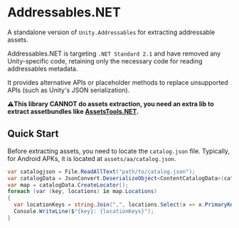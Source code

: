 # Addressables.NET

A standalone version of `Unity.Addressables` for extracting addressable assets.


Addressables.NET is targeting `.NET Standard 2.1` and have removed any Unity-specific code, retaining only the necessary code for reading addressables metadata.

It provides alternative APIs or placeholder methods to replace unsupported APIs (such as Unity's JSON serialization).


**⚠️This library CANNOT do assets extraction, you need an extra lib to extract assetbundles like [AssetsTools.NET](https://github.com/nesrak1/AssetsTools.NET).**

## Quick Start

Before extracting assets, you need to locate the `catalog.json` file. Typically, for Android APKs, it is located at `assets/aa/catalog.json`.

```csharp
var catalogjson = File.ReadAllText("path/to/catalog.json");
var catalogData = JsonConvert.DeserializeObject<ContentCatalogData>(catalogjson);
var map = catalogData.CreateLocator();
foreach (var (key, locations) in map.Locations)
{
  var locationKeys = string.Join(",", locations.Select(x => x.PrimaryKey));
  Console.WriteLine($"{key}: {locationKeys}");
}

```